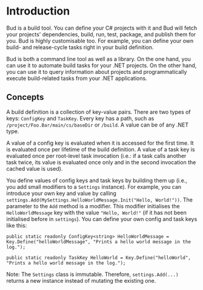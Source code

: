 # Introduction

Bud is a build tool. You can define your C# projects with it and Bud will fetch your
projects' dependencies, build, run, test, package, and publish them for you. Bud
is highly customisable too. For example, you can define your own build- and release-cycle
tasks right in your build definition.

Bud is both a command line tool as well as a library. On the one hand, you can use it
to automate build tasks for your .NET projects. On the other hand, you can use it to
query information about projects and programmatically execute build-related tasks from
your .NET applications.

## Concepts

A build definition is a collection of key-value pairs. There are two types of keys: `ConfigKey` and
`TaskKey`. Every key has a path, such as `/project/Foo.Bar/main/cs/baseDir` or
`/build`. A value can be of any .NET type.

A value of a config key is evaluated when it is accessed for the first time. It is evaluated
once per lifetime of the build definition. A value of a task key is evaluated once per root-level task
invocation (i.e.: if a task calls another task twice, its value is evaluated once only and in the second
invocation the cached value is used).

You define values of config keys and task keys by building them up (i.e., you add small modifiers to a
`Settings` instance). For example, you can introduce your own key and value by calling
`settings.Add(MySettings.HelloWorldMessage.Init("Hello, World!"))`. The parameter to the
`Add` method is a modifier. This modifier initialises the
`HelloWorldMessage`
key with the value `"Hello, World!"` (if it has not been initialised before in `settings`).
You can define your own config and task keys like this:

```language-csharp
public static readonly ConfigKey<string> HelloWorldMessage = Key.Define("helloWorldMessage", "Prints a hello world message in the log.");

public static readonly TaskKey HelloWorld = Key.Define("helloWorld", "Prints a hello world message in the log.");
```

<div class="alert alert-info">
  <span class="label label-primary">Note:</span> The <code>Settings</code> class is immutable. Therefore,
  <code>settings.Add(...)</code> returns
  a new instance instead of mutating the existing one.
</div>